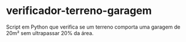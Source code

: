# verificador-terreno-garagem
Script em Python que verifica se um terreno comporta uma garagem de 20m² sem ultrapassar 20% da área.
